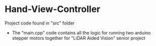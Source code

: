 # Hand-View-Controller

Project code found in "src" folder
- The "main.cpp" code contains all the logic for running two arduino stepper motors together for "LiDAR Aided Vision" senior project

